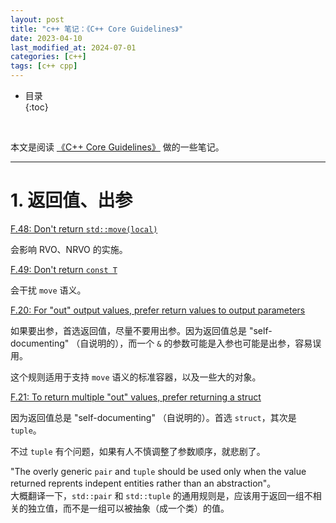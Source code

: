 ```yaml
---
layout: post
title: "c++ 笔记：《C++ Core Guidelines》"
date: 2023-04-10
last_modified_at: 2024-07-01
categories: [c++]
tags: [c++ cpp]
---
```


* 目录  
{:toc}
<br/>

本文是阅读 [《C++ Core Guidelines》](https://isocpp.github.io/CppCoreGuidelines/CppCoreGuidelines) 做的一些笔记。   

---

# 1. 返回值、出参

[F.48: Don't return `std::move(local)`](https://isocpp.github.io/CppCoreGuidelines/CppCoreGuidelines#f48-dont-return-stdmovelocal)     

会影响 RVO、NRVO 的实施。  


[F.49: Don't return `const T`](https://isocpp.github.io/CppCoreGuidelines/CppCoreGuidelines#f49-dont-return-const-t)    

会干扰 `move` 语义。  


[F.20: For "out" output values, prefer return values to output parameters](https://isocpp.github.io/CppCoreGuidelines/CppCoreGuidelines#f20-for-out-output-values-prefer-return-values-to-output-parameters)   

如果要出参，首选返回值，尽量不要用出参。因为返回值总是 "self-documenting" （自说明的），而一个 `&` 的参数可能是入参也可能是出参，容易误用。  

这个规则适用于支持 `move` 语义的标准容器，以及一些大的对象。  


[F.21: To return multiple "out" values, prefer returning a struct](https://isocpp.github.io/CppCoreGuidelines/CppCoreGuidelines#f21-to-return-multiple-out-values-prefer-returning-a-struct)    

因为返回值总是 "self-documenting" （自说明的）。首选 `struct`，其次是 `tuple`。   

不过 `tuple` 有个问题，如果有人不慎调整了参数顺序，就悲剧了。    

"The overly generic `pair` and `tuple` should be used only when the value returned reprents indepent entities rather than an abstraction"。  
大概翻译一下，`std::pair` 和 `std::tuple` 的通用规则是，应该用于返回一组不相关的独立值，而不是一组可以被抽象（成一个类）的值。  

